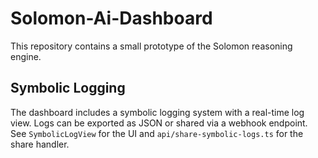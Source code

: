 # Solomon-Ai-Dashboard

This repository contains a small prototype of the Solomon reasoning engine.

## Symbolic Logging

The dashboard includes a symbolic logging system with a real-time log view.
Logs can be exported as JSON or shared via a webhook endpoint.
See `SymbolicLogView` for the UI and `api/share-symbolic-logs.ts` for the share handler.
